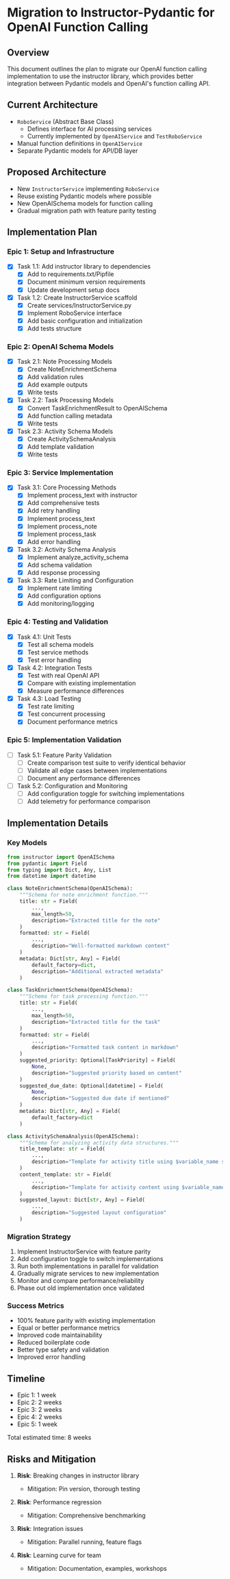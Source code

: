 # Migration to Instructor-Pydantic for OpenAI Function Calling

## Overview
This document outlines the plan to migrate our OpenAI function calling implementation to use the instructor library, which provides better integration between Pydantic models and OpenAI's function calling API.

## Current Architecture
- `RoboService` (Abstract Base Class)
  - Defines interface for AI processing services
  - Currently implemented by `OpenAIService` and `TestRoboService`
- Manual function definitions in `OpenAIService`
- Separate Pydantic models for API/DB layer

## Proposed Architecture
- New `InstructorService` implementing `RoboService`
- Reuse existing Pydantic models where possible
- New OpenAISchema models for function calling
- Gradual migration path with feature parity testing

## Implementation Plan

### Epic 1: Setup and Infrastructure
- [x] Task 1.1: Add instructor library to dependencies
  - [x] Add to requirements.txt/Pipfile
  - [x] Document minimum version requirements
  - [x] Update development setup docs

- [x] Task 1.2: Create InstructorService scaffold
  - [x] Create services/InstructorService.py
  - [x] Implement RoboService interface
  - [x] Add basic configuration and initialization
  - [x] Add tests structure

### Epic 2: OpenAI Schema Models
- [x] Task 2.1: Note Processing Models
  - [x] Create NoteEnrichmentSchema
  - [x] Add validation rules
  - [x] Add example outputs
  - [x] Write tests

- [x] Task 2.2: Task Processing Models
  - [x] Convert TaskEnrichmentResult to OpenAISchema
  - [x] Add function calling metadata
  - [x] Write tests

- [x] Task 2.3: Activity Schema Models
  - [x] Create ActivitySchemaAnalysis
  - [x] Add template validation
  - [x] Write tests

### Epic 3: Service Implementation
- [x] Task 3.1: Core Processing Methods
  - [x] Implement process_text with instructor
  - [x] Add comprehensive tests
  - [x] Add retry handling
  - [x] Implement process_text
  - [x] Implement process_note
  - [x] Implement process_task
  - [x] Add error handling

- [x] Task 3.2: Activity Schema Analysis
  - [x] Implement analyze_activity_schema
  - [x] Add schema validation
  - [x] Add response processing

- [x] Task 3.3: Rate Limiting and Configuration
  - [x] Implement rate limiting
  - [x] Add configuration options
  - [x] Add monitoring/logging

### Epic 4: Testing and Validation
- [x] Task 4.1: Unit Tests
  - [x] Test all schema models
  - [x] Test service methods
  - [x] Test error handling

- [x] Task 4.2: Integration Tests
  - [x] Test with real OpenAI API
  - [x] Compare with existing implementation
  - [x] Measure performance differences

- [x] Task 4.3: Load Testing
  - [x] Test rate limiting
  - [x] Test concurrent processing
  - [x] Document performance metrics

### Epic 5: Implementation Validation
- [ ] Task 5.1: Feature Parity Validation
  - [ ] Create comparison test suite to verify identical behavior
  - [ ] Validate all edge cases between implementations
  - [ ] Document any performance differences

- [ ] Task 5.2: Configuration and Monitoring
  - [ ] Add configuration toggle for switching implementations
  - [ ] Add telemetry for performance comparison

## Implementation Details

### Key Models
```python
from instructor import OpenAISchema
from pydantic import Field
from typing import Dict, Any, List
from datetime import datetime

class NoteEnrichmentSchema(OpenAISchema):
    """Schema for note enrichment function."""
    title: str = Field(
        ...,
        max_length=50,
        description="Extracted title for the note"
    )
    formatted: str = Field(
        ...,
        description="Well-formatted markdown content"
    )
    metadata: Dict[str, Any] = Field(
        default_factory=dict,
        description="Additional extracted metadata"
    )

class TaskEnrichmentSchema(OpenAISchema):
    """Schema for task processing function."""
    title: str = Field(
        ...,
        max_length=50,
        description="Extracted title for the task"
    )
    formatted: str = Field(
        ...,
        description="Formatted task content in markdown"
    )
    suggested_priority: Optional[TaskPriority] = Field(
        None,
        description="Suggested priority based on content"
    )
    suggested_due_date: Optional[datetime] = Field(
        None,
        description="Suggested due date if mentioned"
    )
    metadata: Dict[str, Any] = Field(
        default_factory=dict
    )

class ActivitySchemaAnalysis(OpenAISchema):
    """Schema for analyzing activity data structures."""
    title_template: str = Field(
        ...,
        description="Template for activity title using $variable_name syntax"
    )
    content_template: str = Field(
        ...,
        description="Template for activity content using $variable_name syntax"
    )
    suggested_layout: Dict[str, Any] = Field(
        ...,
        description="Suggested layout configuration"
    )
```

### Migration Strategy
1. Implement InstructorService with feature parity
2. Add configuration toggle to switch implementations
3. Run both implementations in parallel for validation
4. Gradually migrate services to new implementation
5. Monitor and compare performance/reliability
6. Phase out old implementation once validated

### Success Metrics
- 100% feature parity with existing implementation
- Equal or better performance metrics
- Improved code maintainability
- Reduced boilerplate code
- Better type safety and validation
- Improved error handling

## Timeline
- Epic 1: 1 week
- Epic 2: 2 weeks
- Epic 3: 2 weeks
- Epic 4: 2 weeks
- Epic 5: 1 week

Total estimated time: 8 weeks

## Risks and Mitigation
1. **Risk**: Breaking changes in instructor library
   - Mitigation: Pin version, thorough testing

2. **Risk**: Performance regression
   - Mitigation: Comprehensive benchmarking

3. **Risk**: Integration issues
   - Mitigation: Parallel running, feature flags

4. **Risk**: Learning curve for team
   - Mitigation: Documentation, examples, workshops

